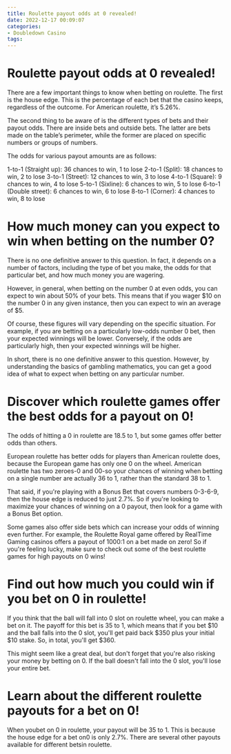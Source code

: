 ```yaml
---
title: Roulette payout odds at 0 revealed! 
date: 2022-12-17 00:09:07
categories:
- Doubledown Casino
tags:
---
```



#  Roulette payout odds at 0 revealed! 

There are a few important things to know when betting on roulette. The first is the house edge. This is the percentage of each bet that the casino keeps, regardless of the outcome. For American roulette, it’s 5.26%. 

The second thing to be aware of is the different types of bets and their payout odds. There are inside bets and outside bets. The latter are bets made on the table’s perimeter, while the former are placed on specific numbers or groups of numbers. 

The odds for various payout amounts are as follows: 

1-to-1 (Straight up): 36 chances to win, 1 to lose
2-to-1 (Split): 18 chances to win, 2 to lose
3-to-1 (Street): 12 chances to win, 3 to lose
4-to-1 (Square): 9 chances to win, 4 to lose
5-to-1 (Sixline): 6 chances to win, 5 to lose
6-to-1 (Double street): 6 chances to win, 6 to lose
8-to-1 (Corner): 4 chances to win, 8 to lose

#  How much money can you expect to win when betting on the number 0? 

There is no one definitive answer to this question. In fact, it depends on a number of factors, including the type of bet you make, the odds for that particular bet, and how much money you are wagering.

However, in general, when betting on the number 0 at even odds, you can expect to win about 50% of your bets. This means that if you wager $10 on the number 0 in any given instance, then you can expect to win an average of $5.

Of course, these figures will vary depending on the specific situation. For example, if you are betting on a particularly low-odds number 0 bet, then your expected winnings will be lower. Conversely, if the odds are particularly high, then your expected winnings will be higher.

In short, there is no one definitive answer to this question. However, by understanding the basics of gambling mathematics, you can get a good idea of what to expect when betting on any particular number.

#  Discover which roulette games offer the best odds for a payout on 0! 

The odds of hitting a 0 in roulette are 18.5 to 1, but some games offer better odds than others. 

European roulette has better odds for players than American roulette does, because the European game has only one 0 on the wheel. American roulette has two zeroes-0 and 00-so your chances of winning when betting on a single number are actually 36 to 1, rather than the standard 38 to 1. 

That said, if you're playing with a Bonus Bet that covers numbers 0-3-6-9, then the house edge is reduced to just 2.7%. So if you're looking to maximize your chances of winning on a 0 payout, then look for a game with a Bonus Bet option. 

Some games also offer side bets which can increase your odds of winning even further. For example, the Roulette Royal game offered by RealTime Gaming casinos offers a payout of 1000:1 on a bet made on zero! So if you're feeling lucky, make sure to check out some of the best roulette games for high payouts on 0 wins!

#  Find out how much you could win if you bet on 0 in roulette! 

If you think that the ball will fall into 0 slot on roulette wheel, you can make a bet on it. The payoff for this bet is 35 to 1, which means that if you bet $10 and the ball falls into the 0 slot, you'll get paid back $350 plus your initial $10 stake. So, in total, you'll get $360.

This might seem like a great deal, but don't forget that you're also risking your money by betting on 0. If the ball doesn't fall into the 0 slot, you'll lose your entire bet.

#  Learn about the different roulette payouts for a bet on 0!

When youbet on 0 in roulette, your payout will be 35 to 1. This is because the house edge for a bet on0 is only 2.7%. There are several other payouts available for different betsin roulette.